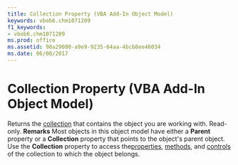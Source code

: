 ```yaml
---
title: Collection Property (VBA Add-In Object Model)
keywords: vbob6.chm1071209
f1_keywords:
- vbob6.chm1071209
ms.prod: office
ms.assetid: 98a29080-a9e9-9235-64aa-4bcb8ee46034
ms.date: 06/08/2017
---
```



# Collection Property (VBA Add-In Object Model)



Returns the [collection](vbe-glossary.md) that contains the object you are working with. Read-only.
 **Remarks**
Most objects in this object model have either a  **Parent** property or a **Collection** property that points to the object's parent object.
Use the  **Collection** property to access the[properties](vbe-glossary.md), [methods](vbe-glossary.md), and [controls](vbe-glossary.md) of the collection to which the object belongs.

